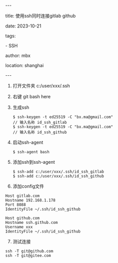 \---

title: 使用ssh同时连接gitlab github

date: 2023-10-21

tags: 

 \- SSH

author: mbx

location: shanghai  

\---





1. 打开文件夹 c:/user/xxx/.ssh

2. 右键 git bash here

3. 生成ssh

   ```shell
   $ ssh-keygen -t ed25519 -C "bx.ma@gmail.com"
   // 输入名称 id_ssh_gitlab
   $ ssh-keygen -t ed25519 -C "bx.ma@gmail.com"
   // 输入名称 id_ssh_github
   ```

   

4. 启动ssh-agent

   ```shell
   $ ssh-agent bash
   ```

   

5. 添加ssh到ssh-agent

   ````shell
   $ ssh-add c:/user/xxx/.ssh/id_ssh_gitlab
   $ ssh-add c:/user/xxx/.ssh/id_ssh_github
   ````

   

6. 添加config文件

```
Host gitlab.com
Hostname 192.168.1.178
Port 8088
IdentityFile ~/.ssh/id_ssh_github 

Host github.com
Hostname ssh.github.com
Username xxx
IdentityFile ~/.ssh/id_ssh_github
```

7. 测试连接

```
ssh -T git@github.com
ssh -T git@gitee.com
```


